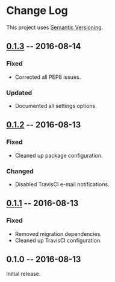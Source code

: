 # Change Log

This project uses [Semantic Versioning](http://semver.org/).

## [0.1.3] -- 2016-08-14
### Fixed
- Corrected all PEP8 issues.

### Updated
- Documented all settings options.

## [0.1.2] -- 2016-08-13

### Fixed
- Cleaned up package configuration.

### Changed
- Disabled TravisCI e-mail notifications.

## [0.1.1] -- 2016-08-13

### Fixed
- Removed migration dependencies.
- Cleaned up TravisCI configuration.


## 0.1.0 -- 2016-08-13

Initial release.


[0.1.3]: https://github.com/mrogaski/django-discord-bind/compare/0.1.2...0.1.3
[0.1.2]: https://github.com/mrogaski/django-discord-bind/compare/0.1.1...0.1.2
[0.1.1]: https://github.com/mrogaski/django-discord-bind/compare/0.1.0...0.1.1
